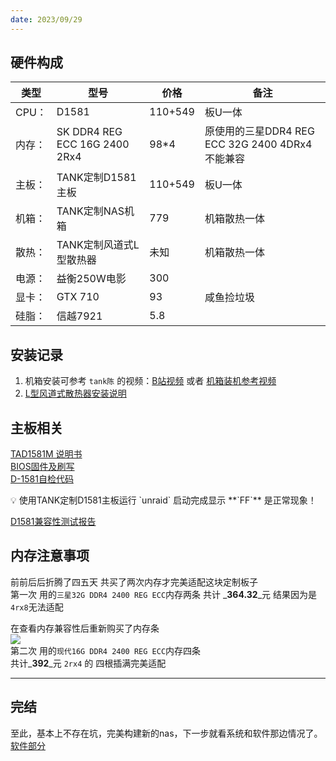 ```yaml
---
date: 2023/09/29
---
```

## 硬件构成

|类型|型号|价格|备注|
|---|---|---|---|
|CPU：|D1581|110+549|板U一体|
|内存：|SK DDR4 REG ECC 16G 2400 2Rx4|98*4|原使用的三星DDR4 REG ECC 32G 2400 4DRx4不能兼容|
|主板：|TANK定制D1581主板|110+549|板U一体|
|机箱：|TANK定制NAS机箱|779|机箱散热一体|
|散热：|TANK定制风道式L型散热器|未知|机箱散热一体|
|电源：|益衡250W电影|300||
|显卡：|GTX 710|93|咸鱼捡垃圾|
|硅脂：|信越7921|5.8||

## 安装记录

1. 机箱安装可参考 `tank陈` 的视频：[B站视频](https://www.bilibili.com/video/BV17L411C7Sk/) 或者 [机箱装机参考视频](https://www.mi-d.cn/1223)
2. [L型风道式散热器安装说明](https://www.mi-d.cn/1390)

## 主板相关

[TAD1581M 说明书](https://www.kdocs.cn/l/ce7ELVW6Jkcr)  
[BIOS固件及刷写](https://www.mi-d.cn/8957)  
[D-1581自检代码](https://mi-d.cn/6/D-1581%E8%87%AA%E6%A3%80%E4%BB%A3%E7%A0%81%E5%90%AB%E4%B9%89-%E7%B2%BE%E5%87%8F.pdf)  

<aside> 💡
使用TANK定制D1581主板运行 `unraid` 启动完成显示 **`FF`** 是正常现象！
</aside>

[D1581兼容性测试报告](https://docs.qq.com/sheet/DR2FERVBIcEpjUUVI)  

## 内存注意事项
前前后后折腾了四五天 共买了两次内存才完美适配这块定制板子  
第一次 用的`三星32G DDR4 2400 REG ECC`内存两条 共计 _**364.32**_元 结果因为是`4rx8`无法适配  

在查看内存兼容性后重新购买了内存条  
![](https://4b5aa40.webp.li/neicun.png)  
第二次 用的`现代16G DDR4 2400 REG ECC`内存四条  
共计_**392**_元 `2rx4` 的 四根插满完美适配   

---

## 完结
至此，基本上不存在坑，完美构建新的nas，下一步就看系统和软件那边情况了。  
[软件部分](https://www.notion.so/110a3987e31180828b57e6175bb751bc?pvs=21)  